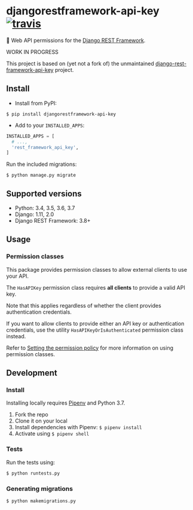 # djangorestframework-api-key [![travis][travis-image]][travis-url]

🔐 Web API permissions for the [Django REST Framework][rest-framework-url].

WORK IN PROGRESS

This project is based on (yet not a fork of) the unmaintained [django-rest-framework-api-key][django-rest-framework-api-key-url] project.

## Install

- Install from PyPI:

```
$ pip install djangorestframework-api-key
```

- Add to your `INSTALLED_APPS`:

```python
INSTALLED_APPS = [
  # ...,
  'rest_framework_api_key',
]
```

Run the included migrations:

```
$ python manage.py migrate
```

## Supported versions

- Python: 3.4, 3.5, 3.6, 3.7
- Django: 1.11, 2.0
- Django REST Framework: 3.8+

## Usage

### Permission classes

This package provides permission classes to allow external clients to use your API.

The `HasAPIKey` permission class requires **all clients** to provide a valid API key.

Note that this applies regardless of whether the client provides authentication credentials.

If you want to allow clients to provide either an API key or authentication credentials, use the utility `HasAPIKeyOrIsAuthenticated` permission class instead.

Refer to [Setting the permission policy][setting-the-permission-policy-url] for more information on using permission classes.

## Development

### Install

Installing locally requires [Pipenv][pipenv-url] and Python 3.7.

1. Fork the repo
2. Clone it on your local
3. Install dependencies with Pipenv: `$ pipenv install`
4. Activate using `$ pipenv shell`

### Tests

Run the tests using:

```bash
$ python runtests.py
```

### Generating migrations

```bash
$ python makemigrations.py
```

<!-- URLs -->

[rest-framework-url]: http://www.django-rest-framework.org

[pipenv-url]: https://github.com/pypa/pipenv

[setting-the-permission-policy-url]: http://www.django-rest-framework.org/api-guide/permissions/#setting-the-permission-policy

[django-rest-framework-api-key-url]: https://github.com/manosim/django-rest-framework-api-key

[travis-image]: https://travis-ci.org/florimondmanca/djangorestframework-api-key.svg?branch=master

[travis-url]: https://travis-ci.org/florimondmanca/djangorestframework-api-key
